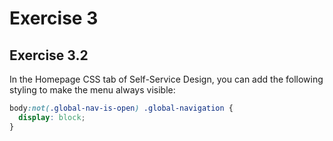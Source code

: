# Exercise 3

## Exercise 3.2

In the Homepage CSS tab of Self-Service Design, you can add the following styling to make the menu always visible:

```css
body:not(.global-nav-is-open) .global-navigation {
  display: block;
}
```
